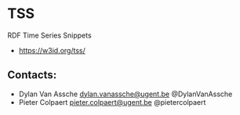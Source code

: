 # TSS

RDF Time Series Snippets

* https://w3id.org/tss/

## Contacts: 
* Dylan Van Assche <dylan.vanassche@ugent.be> @DylanVanAssche
* Pieter Colpaert <pieter.colpaert@ugent.be> @pietercolpaert
